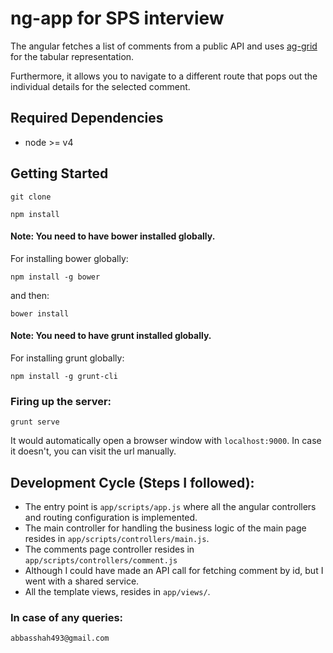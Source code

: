 
# ng-app for SPS interview

The angular fetches a list of comments from a public API and uses [ag-grid](https://www.ag-grid.com/best-angularjs-data-grid/) for the tabular representation.

Furthermore, it allows you to navigate to a different route that pops out the individual details for the selected comment.

## Required Dependencies

- node >= v4

## Getting Started

```
git clone
```

```
npm install
```

#### Note: You need to have bower installed globally. 
For installing bower globally:

```
npm install -g bower
```

and then:

```
bower install
```

#### Note: You need to have grunt installed globally. 
For installing grunt globally:

```
npm install -g grunt-cli
```

### Firing up the server:

```
grunt serve
```

It would automatically open a browser window with `localhost:9000`. In case it doesn't, you can visit the url manually.


## Development Cycle (Steps I followed):
- The entry point is `app/scripts/app.js` where all the angular controllers and routing configuration is implemented.
- The main controller for handling the business logic of the main page resides in `app/scripts/controllers/main.js`.
- The comments page controller resides in `app/scripts/controllers/comment.js`
- Although I could have made an API call for fetching comment by id, but I went with a shared service.
- All the template views, resides in `app/views/`.


### In case of any queries: 

`abbasshah493@gmail.com`
